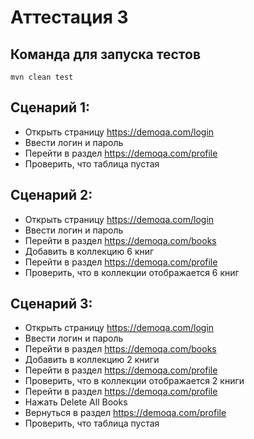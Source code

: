 # Аттестация 3
## Команда для запуска тестов 
```
mvn clean test
```

## Сценарий 1:
+ Открыть страницу https://demoqa.com/login
+ Ввести логин и пароль
+ Перейти в раздел https://demoqa.com/profile
+ Проверить, что таблица пустая

## Сценарий 2:
+ Открыть страницу https://demoqa.com/login
+ Ввести логин и пароль
+ Перейти в раздел https://demoqa.com/books
+ Добавить в коллекцию 6 книг
+ Перейти в раздел https://demoqa.com/profile
+ Проверить, что в коллекции отображается 6 книг

## Сценарий 3:
+ Открыть страницу https://demoqa.com/login
+ Ввести логин и пароль
+ Перейти в раздел https://demoqa.com/books
+ Добавить в коллекцию 2 книги
+ Перейти в раздел https://demoqa.com/profile
+ Проверить, что в коллекции отображается 2 книги
+ Перейти в раздел https://demoqa.com/profile
+ Нажать Delete All Books
+ Вернуться в раздел https://demoqa.com/profile
+ Проверить, что таблица пустая
